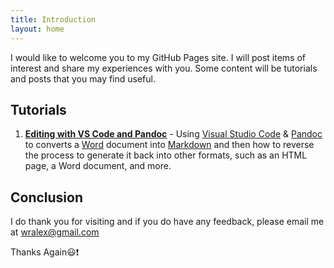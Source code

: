```yaml
---
title: Introduction
layout: home
---
```

I would like to welcome you to my GitHub Pages site. I will post items of
interest and share my experiences with you. Some content will be
tutorials and posts that you may find useful.

## Tutorials

1. **<u>[Editing with VS Code and Pandoc]</u>** - Using [Visual Studio Code] & [Pandoc] to
   converts a [Word] document into [Markdown] and then how to reverse the process
   to generate it back into other formats, such as an HTML page, a Word document,
   and more.

## Conclusion

I do thank you for visiting and if you do have any feedback, please email me at
<wralex@gmail.com>

Thanks Again😃❗

[Editing with VS Code and Pandoc]: /instructions/Editing-With-Pandoc
[Visual Studio Code]: https://code.visualstudio.com/
[Pandoc]: https://pandoc.org/
[Azure DevOps]: https://dev.azure.com
[Word]: https://word.office.com
[Markdown]: https://www.markdownguide.org/
